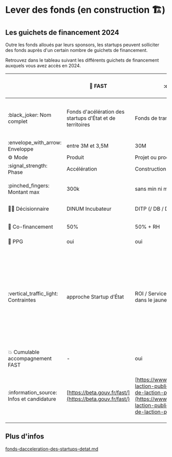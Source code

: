 # Lever des fonds (en construction 🏗️)

## Les guichets de financement 2024

Outre les fonds alloués par leurs sponsors, les startups peuvent solliciter des fonds auprès d'un certain nombre de guichets de financement.

Retrouvez dans le tableau suivant les différents guichets de financement auxquels vous avez accès en 2024.

|                                            | :rocket: FAST                                             | :classical\_building: FTAP                                                                                                                                                                                                         | :seedling: FINDPE                                                                                                                                                                    | :bar\_chart: FTAP DATA                                                                                                                                                                                 | :cloud: FTAP Produits interministériels                                                                                                                                              | :wheelchair: Guichet Accessibilité / Design                                                                                                                                                            |
| ------------------------------------------ | --------------------------------------------------------- | ---------------------------------------------------------------------------------------------------------------------------------------------------------------------------------------------------------------------------------- | ------------------------------------------------------------------------------------------------------------------------------------------------------------------------------------ | ------------------------------------------------------------------------------------------------------------------------------------------------------------------------------------------------------ | ------------------------------------------------------------------------------------------------------------------------------------------------------------------------------------ | ------------------------------------------------------------------------------------------------------------------------------------------------------------------------------------------------------ |
| :black\_joker: Nom complet                 | Fonds d'acélération des startups d'État et de territoires | Fonds de transformation de l'action publique                                                                                                                                                                                       | Fonds d’investissement numérique et données pour la planification écologique                                                                                                         | Fonds de transformation de l'action publique volet Données                                                                                                                                             | Fonds de transformation de l'action publique pour les produits interministériels                                                                                                     | Guichet Accessibilité / Design                                                                                                                                                                         |
| :envelope\_with\_arrow: Enveloppe          | entre 3M et 3,5M                                          | 30M                                                                                                                                                                                                                                | 50M                                                                                                                                                                                  | 10M                                                                                                                                                                                                    | 1M                                                                                                                                                                                   | 7M en 2024                                                                                                                                                                                             |
| :gear: Mode                                | Produit                                                   | Projet ou produit                                                                                                                                                                                                                  | Méthode produit                                                                                                                                                                      | Produit                                                                                                                                                                                                | Produit                                                                                                                                                                              | Projet ou produit                                                                                                                                                                                      |
| :signal\_strength: Phase                   | Accélération                                              | Construction / Autres                                                                                                                                                                                                              | Toutes phases                                                                                                                                                                        | Toutes phases                                                                                                                                                                                          | Toutes phases                                                                                                                                                                        | Toutes phases                                                                                                                                                                                          |
| :pinched\_fingers: Montant max             | 300k                                                      | sans min ni max                                                                                                                                                                                                                    | <p>min 100k€<br>pas de max</p>                                                                                                                                                       | entre 100k€ et 1M€                                                                                                                                                                                     | non renseigné                                                                                                                                                                        | min 50k ; max 500k (refinancement possible)                                                                                                                                                            |
| :judge: Décisionnaire                      | DINUM Incubateur                                          | DITP (/ DB / DINUM / MTEFP)                                                                                                                                                                                                        | DINUM Incubateur  / SGPE                                                                                                                                                             | DINUM (/ DITP)                                                                                                                                                                                         | DINUM Opérateur                                                                                                                                                                      | DINUM                                                                                                                                                                                                  |
| :handshake: Co-financement                 | 50%                                                       | 50% + RH                                                                                                                                                                                                                           | 50% (sauf cas particuliers jusqu’à 100% pour des produits non financés au PLF 2024)                                                                                                  | 50% + RH                                                                                                                                                                                               | 50% + RH                                                                                                                                                                             | 100%                                                                                                                                                                                                   |
| :scroll: PPG                               | oui                                                       | oui                                                                                                                                                                                                                                | oui                                                                                                                                                                                  | oui                                                                                                                                                                                                    | non                                                                                                                                                                                  | oui                                                                                                                                                                                                    |
| :vertical\_traffic\_light: Contraintes     | approche Startup d’État                                   | ROI / Service de l’État et opérateurs mentionnés dans le jaune budgétaire                                                                                                                                                          | <p>Transition écologique<br>- Statistiques d’usage publiques<br>- Participation aux comités d’investissements<br>- Arrêt du produit en cas d’impossibilité de prouver son impact</p> | <p>Data (surtout IA)<br>ROI / Service de l’État et opérateurs mentionnés dans le jaune budgétaire</p>                                                                                                  | <p>Communs numériques, produits interministériels (ex : France Transfert, Webinaire de l’État, etc)<br>ROI / Service de l’État et opérateurs mentionnés dans le jaune budgétaire</p> | Amélioration de l'accessibilité et du design                                                                                                                                                           |
| :boom: Cumulable accompagnement FAST       | -                                                         | oui                                                                                                                                                                                                                                | oui                                                                                                                                                                                  | oui                                                                                                                                                                                                    | non                                                                                                                                                                                  | oui                                                                                                                                                                                                    |
| :information\_source: Infos et candidature | [https://beta.gouv.fr/fast/](https://beta.gouv.fr/fast/)  | [https://www.modernisation.gouv.fr/transformer-laction-publique/fonds-pour-la-transformation-de-laction-publique](https://www.modernisation.gouv.fr/transformer-laction-publique/fonds-pour-la-transformation-de-laction-publique) | [https://www.demarches-simplifiees.fr/commencer/findpe](https://www.demarches-simplifiees.fr/commencer/findpe)                                                                       | [https://www.numerique.gouv.fr/services/guichet-financement-exploitation-valorisation-des-donnees/](https://www.numerique.gouv.fr/services/guichet-financement-exploitation-valorisation-des-donnees/) | Bientôt disponible                                                                                                                                                                   | [https://www.demarches-simplifiees.fr/commencer/guichet-design-et-accessibilite-des-produits-et-se](https://www.demarches-simplifiees.fr/commencer/guichet-design-et-accessibilite-des-produits-et-se) |

## Plus d'infos

[fonds-dacceleration-des-startups-detat.md](../la-vie-dune-se/acceleration/fonds-dacceleration-des-startups-detat.md "mention")
